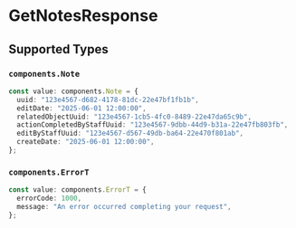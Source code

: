 # GetNotesResponse


## Supported Types

### `components.Note`

```typescript
const value: components.Note = {
  uuid: "123e4567-d682-4178-81dc-22e47bf1fb1b",
  editDate: "2025-06-01 12:00:00",
  relatedObjectUuid: "123e4567-1cb5-4fc0-8489-22e47da65c9b",
  actionCompletedByStaffUuid: "123e4567-9dbb-44d9-b31a-22e47fb803fb",
  editByStaffUuid: "123e4567-d567-49db-ba64-22e470f801ab",
  createDate: "2025-06-01 12:00:00",
};
```

### `components.ErrorT`

```typescript
const value: components.ErrorT = {
  errorCode: 1000,
  message: "An error occurred completing your request",
};
```

